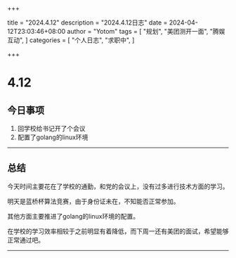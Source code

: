 +++

title = "2024.4.12"
description = "2024.4.12日志"
date = 2024-04-12T23:03:46+08:00
author = "Yotom"
tags = [
    "规划",
    "美团测开一面",
    "腾娱互动",
]
categories = [
    "个人日志",
    "求职中", 
]

+++

# 4.12

## 今日事项

1. 回学校给书记开了个会议
2. 配置了golang的linux环境

---

## 总结

今天时间主要花在了学校的通勤，和党的会议上，没有过多进行技术方面的学习。

明天是蓝桥杯算法竞赛，由于身份证未在，不知能否正常参加。

其他方面主要推进了golang的linux环境的配置。

在学校的学习效率相较于之前明显有着降低，而下周一还有美团的面试，希望能够正常通过吧。

---

